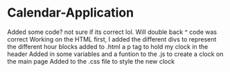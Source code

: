 # Calendar-Application
Added some code? not sure if its correct lol. Will double back
^ code was correct 
Working on the HTML first, I added the different divs to represent the different hour blocks
added to .html a p tag to hold my clock in the header 
Added in some variables and a funtion to the .js to create a clock on the main page 
Added to the .css file to style the new clock